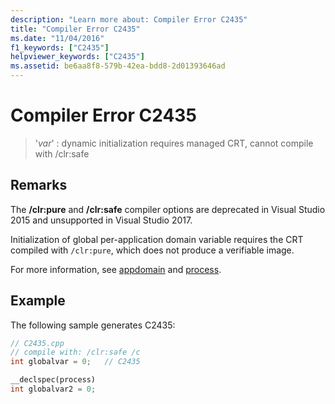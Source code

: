 ```yaml
---
description: "Learn more about: Compiler Error C2435"
title: "Compiler Error C2435"
ms.date: "11/04/2016"
f1_keywords: ["C2435"]
helpviewer_keywords: ["C2435"]
ms.assetid: be6aa8f8-579b-42ea-bdd8-2d01393646ad
---
```

# Compiler Error C2435

> '*var*' : dynamic initialization requires managed CRT, cannot compile with /clr:safe

## Remarks

The **/clr:pure** and **/clr:safe** compiler options are deprecated in Visual Studio 2015 and unsupported in Visual Studio 2017.

Initialization of global per-application domain variable requires the CRT compiled with `/clr:pure`, which does not produce a verifiable image.

For more information, see [appdomain](../../cpp/appdomain.md) and [process](../../cpp/process.md).

## Example

The following sample generates C2435:

```cpp
// C2435.cpp
// compile with: /clr:safe /c
int globalvar = 0;   // C2435

__declspec(process)
int globalvar2 = 0;
```
